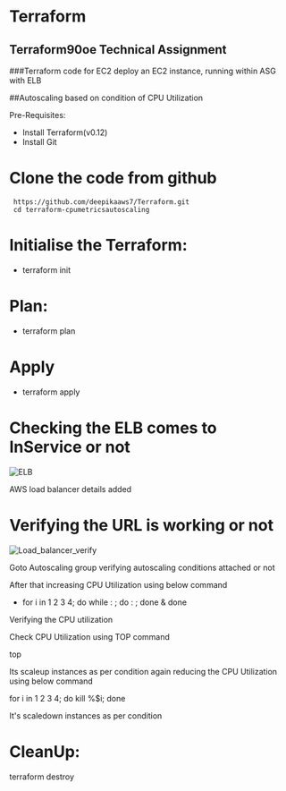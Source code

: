 # Terraform

## Terraform90oe Technical Assignment

###Terraform code for EC2 deploy an EC2 instance, running within ASG with ELB


##Autoscaling based on condition of CPU Utilization

Pre-Requisites:

-   Install Terraform(v0.12)
-   Install Git

# Clone the code from github

     https://github.com/deepikaaws7/Terraform.git
     cd terraform-cpumetricsautoscaling

# Initialise the Terraform:

   - terraform init
   
   
# Plan:

  - terraform plan
  
# Apply
  
  - terraform apply
  
 # Checking the ELB comes to InService or not
 
  ![ELB](https://user-images.githubusercontent.com/71882019/94287299-04209e80-ff4e-11ea-9300-d9802124732a.png)
 
    
   AWS load balancer details added 
   

 # Verifying the URL is working or not
 
 ![Load_balancer_verify](https://user-images.githubusercontent.com/71882019/94288010-dab44280-ff4e-11ea-8adc-cb6c519cbd06.png)
 


Goto Autoscaling group verifying autoscaling conditions attached or not 

After that increasing CPU Utilization using below command

   - for i in 1 2 3 4; do while : ; do : ; done & done
   
Verifying the CPU utilization

Check CPU Utilization using TOP command

  top
  
  
  Its scaleup instances as per condition again reducing the CPU Utilization using below command
  
  for i in 1 2 3 4; do kill %$i; done
  
  It's scaledown instances as per condition 
  
  
# CleanUp:

  terraform destroy
  
